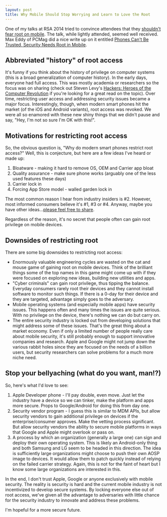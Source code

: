 ```yaml
---
layout: post
title: Why Mobile Should Stop Worrying and Learn to Love the Root
---
```


One of my talks at RSA 2014 tried to convince attendees that they [shouldn't fear root on mobile](https://viaforensics.com/articles-presentations/mobile-stop-worrying-learn-love-root-slides-pdf.html).  The talk, while lightly attended, seemed well received.  Max Eddy of PCMag did a nice write up on it entitled [Phones Can't Be Trusted, Security Needs Root in Mobile](http://securitywatch.pcmag.com/mobile-security/321227-phones-can-t-be-trusted-security-needs-root-in-mobile).

## Abbreviated "history" of root access

It's funny if you think about the history of privilege on computer systems (this is a broad generalization of computer history).  In the early days, everyone had full access.  This was mostly academia or researchers so the focus was on sharing (check out Steven Levy's [Hackers: Heroes of the Computer Revolution](http://en.wikipedia.org/wiki/Hackers:_Heroes_of_the_Computer_Revolution) if you're looking for a great read on the topic).  Over time, restricting user access and addressing security issues became a major focus.  Interestingly, though, when modern smart phones hit the market (of the iOS and Android variants), root access was revoked.  We were all so enamored with these new shiny things that we didn't pause and say, "Hey, I'm not so sure I'm OK with this!".

## Motivations for restricting root access

So, the obvious question is, "Why do modern smart phones restrict root access?" Well, this is conjecture, but here are a few ideas I've heard or made up:

1. Bloatware - making it hard to remove OS, OEM and Carrier app bloat
1. Quality assurance - make sure phone works (arguably one of the less used features these days)
1. Carrier lock in
1. Forcing App Store model - walled garden lock in

The most common reason I hear from industry insiders is #2. However, most informed consumers believe it's #1, #3 or #4.  Anyway, maybe you have other ideas...[please feel free to share](https://twitter.com/ahoog42).

Regardless of the reason, it's no secret that people often can gain root privilege on mobile devices.

## Downsides of restricting root

There are some big downsides to restricting root access:

* Enormously valuable engineering cycles are wasted on the cat and mouse game of gaining root on mobile devices.  Think of the brilliant things some of the top names in this game might come up with if they were focused on exploring new ideas, building new utilities and apps.
* "Cyber criminals" can gain root privilege, thus tipping the balance. Everyday consumers rarely root their devices and they cannot install software to monitor such things. If there is a 0-day for their device and they are targeted, advantage simply goes to the adversary.
* Mobile operating systems (and especially mobile apps) have security issues. This happens often and many times the issues are quite serious.  With no privilege on the device, there's nothing we can do but carry on.
* The entire security industry is locked out from developing solutions that might address some of these issues.  That's the great thing about a market economy.  Even if only a limited number of people really care about mobile security, it's still probably enough to support innovative companies and research.  Apple and Google might not jump down the various rabbit holes since they are focused on the needs of a billion users, but security researchers can solve problems for a much more niche need.

## Stop your bellyaching (what do you want, man!?)

So, here's what I'd love to see:

1. Apple Developer phone - I'll pay double, even move.  Just let the industry have a device so we can tinker, make the platform and apps more secure.  Props to Google/Android for doing this from day one.
1. Security vendor program - I guess this is similar to MDM APIs, but allow security vendors to gain additional privilege on devices if the enterprise/consumer approves.  Make the vetting process significant.  But allow security vendors the ability to secure mobile platforms in ways that Google and Apple might overlook or pass on.
1. A process by which an organization (generally a large one) can sign and deploy their own operating system.  This is likely an Android-only thing and both Samsung and LG seem to be headed in this direction.  The idea is sufficiently large organizations might choose to push their own AOSP image to devices.  It would allow them to patch quickly instead of relying on the failed carrier strategy.  Again, this is not for the faint of heart but I know some large organizations are interested in this.

In the end, I don't trust Apple, Google or anyone exclusively with mobile security.  The reality is security is hard and the current mobile industry is not incentivized to develop secure systems.  By locking everyone else out of root access, we've given all the advantage to adversaries with little chance for the security industry to innovate and address these problems.

I'm hopeful for a more secure future.